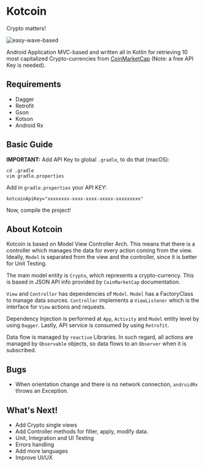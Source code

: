# Kotcoin

Crypto matters!

<img src="https://media.giphy.com/media/TzM708yJfPFcY/giphy.gif" alt="easy-wave-based">


Android Application MVC-based and written all in Kotlin for retrieving 10 most capitalized 
Crypto-currencies from [CoinMarketCap](https://coinmarketcap.com/api) (Note: a free API Key is needed).

## Requirements

- Dagger
- Retrofit
- Gson
- Kotson
- Android Rx

## Basic Guide

**IMPORTANT:** Add API Key to global `.gradle`, to do that (macOS):

    cd .gradle
    vim gradle.properties

Add in `gradle.properties` your API KEY:

    kotcoinApiKey="xxxxxxxx-xxxx-xxxx-xxxxx-xxxxxxxxx"

Now, compile the project!

## About Kotcoin

Kotcoin is based on Model View Controller Arch. This means that there is a controller which manages the 
data for every action coming from the view. Ideally, `Model` is separated from the view and 
the controller, since it is better for Unit Testing. 


The main model entity is `Crypto`, which represents a crypto-currency. This is based in JSON API info
provided by `CoinMarketCap` documentation.


`View` and `Controller` has dependencies of `Model`. `Model` has a FactoryClass to manage data sources.
`Controller` implements a `ViewListener` which is the interface for `View` actions and requests.


Dependency Injection is performed at `App`, `Activity` and `Model` entity level by using `Dagger`. 
Lastly, API service is consumed by using `Retrofit`.

Data flow is managed by `reactive` Libraries. In such regard, all actions are managed by `Observable` 
objects, so data flows to an `Observer` when it is subscribed.


## Bugs

- When orientation change and there is no network connection, `androidRx` throws an Exception.

## What's Next!

- Add Crypto single views
- Add Controller methods for filter, apply, modify data.
- Unit, Integration and UI Testing
- Errors handling
- Add more languages
- Improve UI/UX

